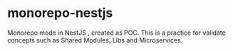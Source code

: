 # monorepo-nestjs
Monorepo mode in NestJS , created as POC. This is a practice for validate concepts such as Shared Modules, Libs and Microservices.
